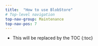 ```yaml
---
title:  "How to use BlobStore"
# Top-level navigation
top-nav-group: Maintenance
top-nav-pos: 7
---
```


* This will be replaced by the TOC
{:toc}
